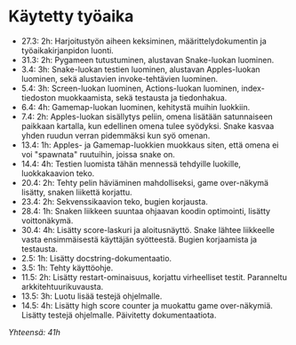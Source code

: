 # Käytetty työaika

- 27.3: 2h: Harjoitustyön aiheen keksiminen, määrittelydokumentin ja työaikakirjanpidon luonti.
- 31.3: 2h: Pygameen tutustuminen, alustavan Snake-luokan luominen.
- 3.4: 3h: Snake-luokan testien luominen, alustavan Apples-luokan luominen, sekä alustavien invoke-tehtävien luominen.
- 5.4: 3h: Screen-luokan luominen, Actions-luokan luominen, index-tiedoston muokkaamista, sekä testausta ja tiedonhakua.
- 6.4: 4h: Gamemap-luokan luominen, kehitystä muihin luokkiin.
- 7.4: 2h: Apples-luokan sisällytys peliin, omena lisätään satunnaiseen paikkaan kartalla, kun edellinen omena tulee syödyksi. Snake kasvaa yhden ruudun verran pidemmäksi kun syö omenan.
- 13.4: 1h: Apples- ja Gamemap-luokkien muokkaus siten, että omena ei voi "spawnata" ruutuihin, joissa snake on.
- 14.4: 4h: Testien luomista tähän mennessä tehdyille luokille, luokkakaavion teko.
- 20.4: 2h: Tehty pelin häviäminen mahdolliseksi, game over-näkymä lisätty, snaken liikettä korjattu.
- 23.4: 2h: Sekvenssikaavion teko, bugien korjausta.
- 28.4: 1h: Snaken liikkeen suuntaa ohjaavan koodin optimointi, lisätty voittonäkymä.
- 30.4: 4h: Lisätty score-laskuri ja aloitusnäyttö. Snake lähtee liikkeelle vasta ensimmäisestä käyttäjän syötteestä. Bugien korjaamista ja testausta.
- 2.5: 1h: Lisätty docstring-dokumentaatio.
- 3.5: 1h: Tehty käyttöohje.
- 11.5: 2h: Lisätty restart-ominaisuus, korjattu virheelliset testit. Paranneltu arkkitehtuurikuvausta.
- 13.5: 3h: Luotu lisää testejä ohjelmalle.
- 14.5: 4h: Lisätty high score counter ja muokattu game over-näkymiä. Lisätty testejä ohjelmalle. Päivitetty dokumentaatiota.

*Yhteensä: 41h*

